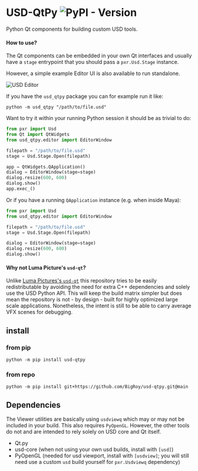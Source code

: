# USD-QtPy ![PyPI - Version](https://img.shields.io/pypi/v/usd-qtpy)


Python Qt components for building custom USD tools.


#### How to use?

The Qt components can be embedded in your own Qt interfaces and usually have
a `stage` entrypoint that you should pass a `pxr.Usd.Stage` instance.

However, a simple example Editor UI is also available to run standalone.

![USD Editor](/assets/images/editor_screenshot.png "USD Editor")

If you have the `usd_qtpy` package you can for example run it like:

```
python -m usd_qtpy "/path/to/file.usd"
```

Want to try it within your running Python session it should be as trivial to
do: 

```python
from pxr import Usd
from Qt import QtWidgets
from usd_qtpy.editor import EditorWindow

filepath = "/path/to/file.usd"
stage = Usd.Stage.Open(filepath)

app = QtWidgets.QApplication()
dialog = EditorWindow(stage=stage)
dialog.resize(600, 600)
dialog.show()
app.exec_()
```

Or if you have a running `QApplication` instance (e.g. when inside Maya):

```python
from pxr import Usd
from usd_qtpy.editor import EditorWindow

filepath = "/path/to/file.usd"
stage = Usd.Stage.Open(filepath)

dialog = EditorWindow(stage=stage)
dialog.resize(600, 600)
dialog.show()
```

#### Why not Luma Picture's `usd-qt`?

Unlike [Luma Pictures's  `usd-qt`](https://github.com/LumaPictures/usd-qt) this repository tries to be easily 
redistributable by avoiding the need for extra C++ dependencies and solely
use the USD Python API. This will keep the build matrix simpler but does mean
the repository is not - by design - built for highly optimized large scale 
applications. Nonetheless, the intent is still to be able to carry average VFX 
scenes for debugging.



## install 
### from pip
```
python -m pip install usd-qtpy
```
### from repo
```
python -m pip install git+https://github.com/BigRoy/usd-qtpy.git@main
```


## Dependencies

The Viewer utilities are basically using `usdviewq` which may or may not
be included in your build. This also requires `PyOpenGL`. However, the other
tools do not and are intended to rely solely on USD core and Qt itself.

- Qt.py 
- usd-core (when not using your own usd builds, install with `[usd]`)
- PyOpenGL (needed for usd viewport, install with `[usdview]`; you will still need use a custom `usd` build yourself for `pxr.Usdviewq` dependency)
